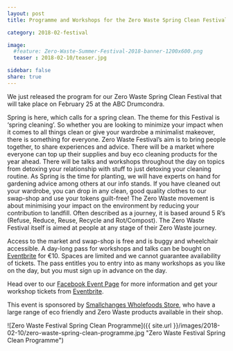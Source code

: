 ```yaml
---
layout: post
title: Programme and Workshops for the Zero Waste Spring Clean Festival

category: 2018-02-festival

image:
  #feature: Zero-Waste-Summer-Festival-2018-banner-1200x600.png
  teaser : 2018-02-10/teaser.jpg

sidebar: false
share: true
---
```


We just released the program for our Zero Waste Spring Clean Festival that will take place on February 25 at the ABC Drumcondra.

Spring is here, which calls for a spring clean. The theme for this Festival is ‘spring cleaning’. So whether you are looking to minimize your impact when it comes to all things clean or give your wardrobe a minimalist makeover, there is something for everyone.
Zero Waste Festival’s aim is to bring people together, to share experiences and advice. There will be a market where everyone can top up their supplies and buy eco cleaning products for the year ahead. There will be talks and workshops throughout the day on topics from detoxing your relationship with stuff to just detoxing your cleaning routine. As Spring is the time for planting, we will have experts on hand for gardening advice among others at our info stands. If you have cleaned out your wardrobe, you can drop in any clean, good quality clothes to our swap-shop and use your tokens guilt-free! 
The Zero Waste movement is about minimising your impact on the environment by reducing your contribution to landfill. Often described as a journey, it is based around 5 R’s (Refuse, Reduce, Reuse, Recycle and Rot/Compost). The Zero Waste Festival itself is aimed at people at any stage of their Zero Waste journey. 

Access to the market and swap-shop is free and is buggy and wheelchair accessible. A day-long pass for workshops and talks can be bought on [Eventbrite](https://www.eventbrite.ie/e/workshop-talk-pass-for-zero-waste-spring-clean-festival-tickets-42846506053) for €10. Spaces are limited and we cannot guarantee availability of tickets. The pass entitles you to entry into as many workshops as you like on the day, but you must sign up in advance on the day.

Head over to our [Facebook Event Page](https://www.facebook.com/events/108604253291193) for more information and get your workshop tickets from [Eventbrite](https://www.eventbrite.ie/e/workshop-talk-pass-for-zero-waste-spring-clean-festival-tickets-42846506053).

This event is sponsored by [Smallchanges Wholefoods Store](https://www.facebook.com/smallchangesshop/), who have a large range of eco friendly and Zero Waste products available in their shop.

![Zero Waste Festival Spring Clean Programme]({{ site.url }}/images/2018-02-10/zero-waste-spring-clean-programme.jpg "Zero Waste Festival Spring Clean Programme")

